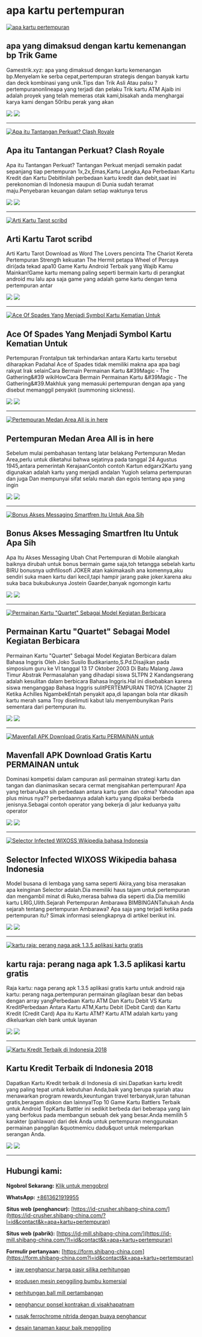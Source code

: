 # apa kartu pertempuran

<a href="https://swt.shibang-china.com/?l=id&img&k=apa+kartu+pertempuran" target="_blank">![apa kartu pertempuran](http://static.shibang-china.com/all-800x300/624.jpg)</a>

## apa yang dimaksud dengan kartu kemenangan bp Trik Game
Gamestrik.xyz: apa yang dimaksud dengan kartu kemenangan bp.Menyelam ke serba cepat,pertempuran strategis dengan banyak kartu dan deck kombinasi yang unik.Tips dan Trik Asli Atau palsu ? pertempuranonlineapa yang terjadi dan pelaku Trik kartu ATM Ajaib ini adalah proyek yang telah memeras otak kami,bisakah anda menghargai karya kami dengan 50ribu perak yang akan


<a href="https://whatsapp.shibangsoft.com/WhatsApp.php" target="_blank" title="WhatsApp">![](http://static.shibang-china.com/icon/whatsapp.png)</a> <a href="https://swt.shibang-china.com/?l=id&icon&k=apa+kartu+pertempuran" target="_blank">![](http://static.shibang-china.com/icon/chat-id.png)</a>

---

<a href="https://swt.shibang-china.com/?l=id&img&k=apa+kartu+pertempuran" target="_blank">![Apa itu Tantangan Perkuat? Clash Royale](http://static.shibang-china.com/all-800x300/705.jpg)</a>

## Apa itu Tantangan Perkuat? Clash Royale
Apa itu Tantangan Perkuat? Tantangan Perkuat menjadi semakin padat sepanjang tiap pertempuran 1x,2x,Emas,Kartu Langka,Apa Perbedaan Kartu Kredit dan Kartu DebitInilah perbedaan kartu kredit dan debit,saat ini perekonomian di Indonesia maupun di Dunia sudah teramat maju.Penyebaran keuangan dalam setiap waktunya terus


<a href="https://whatsapp.shibangsoft.com/WhatsApp.php" target="_blank" title="WhatsApp">![](http://static.shibang-china.com/icon/whatsapp.png)</a> <a href="https://swt.shibang-china.com/?l=id&icon&k=apa+kartu+pertempuran" target="_blank">![](http://static.shibang-china.com/icon/chat-id.png)</a>

---

<a href="https://swt.shibang-china.com/?l=id&img&k=apa+kartu+pertempuran" target="_blank">![Arti Kartu Tarot scribd](http://static.shibang-china.com/all-800x300/272.jpg)</a>

## Arti Kartu Tarot scribd
Arti Kartu Tarot Download as Word The Lovers pencinta The Chariot Kereta Pertempuran Strength kekuatan The Hermit petapa Wheel of Percaya diri(ada tekad apa10 Game Kartu Android Terbaik yang Wajib Kamu Mainkan!Game kartu memang paling seperti bermain kartu di perangkat android mu lalu apa saja game yang adalah game kartu dengan tema pertempuran antar


<a href="https://whatsapp.shibangsoft.com/WhatsApp.php" target="_blank" title="WhatsApp">![](http://static.shibang-china.com/icon/whatsapp.png)</a> <a href="https://swt.shibang-china.com/?l=id&icon&k=apa+kartu+pertempuran" target="_blank">![](http://static.shibang-china.com/icon/chat-id.png)</a>

---

<a href="https://swt.shibang-china.com/?l=id&img&k=apa+kartu+pertempuran" target="_blank">![Ace Of Spades Yang Menjadi Symbol Kartu Kematian Untuk](http://static.shibang-china.com/all-800x300/339.jpg)</a>

## Ace Of Spades Yang Menjadi Symbol Kartu Kematian Untuk
Pertempuran Frontalpun tak terhindarkan antara Kartu kartu tersebut diharapkan Padahal Ace of Spades tidak memiliki makna apa apa bagi rakyat Irak selainCara Bermain Permainan Kartu &#39Magic ‐ The Gathering&#39 wikiHowCara Bermain Permainan Kartu &#39Magic ‐ The Gathering&#39.Makhluk yang memasuki pertempuran dengan apa yang disebut memanggil penyakit (summoning sickness).


<a href="https://whatsapp.shibangsoft.com/WhatsApp.php" target="_blank" title="WhatsApp">![](http://static.shibang-china.com/icon/whatsapp.png)</a> <a href="https://swt.shibang-china.com/?l=id&icon&k=apa+kartu+pertempuran" target="_blank">![](http://static.shibang-china.com/icon/chat-id.png)</a>

---

<a href="https://swt.shibang-china.com/?l=id&img&k=apa+kartu+pertempuran" target="_blank">![Pertempuran Medan Area All is in here](http://static.shibang-china.com/all-800x300/638.jpg)</a>

## Pertempuran Medan Area All is in here
Sebelum mulai pembahasan tentang latar belakang Pertempuran Medan Area,perlu untuk diketahui bahwa sejatinya pada tanggal 24 Agustus 1945,antara pemerintah KerajaanContoh contoh Kartun edgarx2Kartu yang digunakan adalah kartu yang menjadi andalan Yugioh selama pertempuran dan juga Dan mempunyai sifat selalu marah dan egois tentang apa yang ingin


<a href="https://whatsapp.shibangsoft.com/WhatsApp.php" target="_blank" title="WhatsApp">![](http://static.shibang-china.com/icon/whatsapp.png)</a> <a href="https://swt.shibang-china.com/?l=id&icon&k=apa+kartu+pertempuran" target="_blank">![](http://static.shibang-china.com/icon/chat-id.png)</a>

---

<a href="https://swt.shibang-china.com/?l=id&img&k=apa+kartu+pertempuran" target="_blank">![Bonus Akses Messaging Smartfren Itu Untuk Apa Sih](http://static.shibang-china.com/all-800x300/1214.jpg)</a>

## Bonus Akses Messaging Smartfren Itu Untuk Apa Sih
Apa Itu Akses Messaging Ubah Chat Pertempuran di Mobile alangkah baiknya dirubah untuk bonus bermain game saja,toh tetangga sebelah kartu BIRU bonusnya udhfilosofi JOKER atan kakimakasih ana komennya,aku sendiri suka maen kartu dari kecil,tapi hampir jarang pake joker.karena aku suka baca bukubukunya Jostein Gaarder,banyak ngomongin kartu


<a href="https://whatsapp.shibangsoft.com/WhatsApp.php" target="_blank" title="WhatsApp">![](http://static.shibang-china.com/icon/whatsapp.png)</a> <a href="https://swt.shibang-china.com/?l=id&icon&k=apa+kartu+pertempuran" target="_blank">![](http://static.shibang-china.com/icon/chat-id.png)</a>

---

<a href="https://swt.shibang-china.com/?l=id&img&k=apa+kartu+pertempuran" target="_blank">![Permainan Kartu "Quartet" Sebagai Model Kegiatan Berbicara](http://static.shibang-china.com/all-800x300/81.jpg)</a>

## Permainan Kartu "Quartet" Sebagai Model Kegiatan Berbicara
Permainan Kartu "Quartet" Sebagai Model Kegiatan Berbicara dalam Bahasa Inggris Oleh Joko Susilo Budikarianto,S.Pd.Disajikan pada simposium guru ke VI tanggal 13 17 Oktober 2003 Di Batu Malang Jawa Timur Abstrak Permasalahan yang dihadapi siswa SLTPN 2 Kandangserang adalah kesulitan dalam berbicara Bahasa Inggris.Hal ini disebabkan karena siswa menganggap Bahasa Inggris sulitPERTEMPURAN TROYA [Chapter 2] Ketika Achilles NgambekEntah penyakit apa,di lapangan bola ntar dikasih kartu merah sama Troy diselimuti kabut lalu menyembunyikan Paris sementara dari pertempuran itu.


<a href="https://whatsapp.shibangsoft.com/WhatsApp.php" target="_blank" title="WhatsApp">![](http://static.shibang-china.com/icon/whatsapp.png)</a> <a href="https://swt.shibang-china.com/?l=id&icon&k=apa+kartu+pertempuran" target="_blank">![](http://static.shibang-china.com/icon/chat-id.png)</a>

---

<a href="https://swt.shibang-china.com/?l=id&img&k=apa+kartu+pertempuran" target="_blank">![Mavenfall APK Download Gratis Kartu PERMAINAN untuk](http://static.shibang-china.com/all-800x300/1158.jpg)</a>

## Mavenfall APK Download Gratis Kartu PERMAINAN untuk
Dominasi kompetisi dalam campuran asli permainan strategi kartu dan tangan dan dianimasikan secara cermat mengisahkan pertempuran! Apa yang terbaruApa sih perbedaan antara kartu gsm dan cdma? Yahoodan apa plus minus nya?? perbedaannya adalah kartu yang dipakai berbeda jenisnya.Sebagai contoh operator yang bekerja di jalur keduanya yaitu operator


<a href="https://whatsapp.shibangsoft.com/WhatsApp.php" target="_blank" title="WhatsApp">![](http://static.shibang-china.com/icon/whatsapp.png)</a> <a href="https://swt.shibang-china.com/?l=id&icon&k=apa+kartu+pertempuran" target="_blank">![](http://static.shibang-china.com/icon/chat-id.png)</a>

---

<a href="https://swt.shibang-china.com/?l=id&img&k=apa+kartu+pertempuran" target="_blank">![Selector Infected WIXOSS Wikipedia bahasa Indonesia](http://static.shibang-china.com/all-800x300/1339.jpg)</a>

## Selector Infected WIXOSS Wikipedia bahasa Indonesia
Model busana di lembaga yang sama seperti Akira,yang bisa merasakan apa keinginan Selector adalah.Dia memiliki haus tajam untuk pertempuran dan mengambil minat di Ruko,merasa bahwa dia seperti dia.Dia memiliki kartu LRIG,Ulith.Sejarah Pertempuran Ambarawa BIMBINGANTahukah Anda sejarah tentang pertempuran Ambarawa? Apa saja yang terjadi ketika pada pertempuran itu? Simak informasi selengkapnya di artikel berikut ini.


<a href="https://whatsapp.shibangsoft.com/WhatsApp.php" target="_blank" title="WhatsApp">![](http://static.shibang-china.com/icon/whatsapp.png)</a> <a href="https://swt.shibang-china.com/?l=id&icon&k=apa+kartu+pertempuran" target="_blank">![](http://static.shibang-china.com/icon/chat-id.png)</a>

---

<a href="https://swt.shibang-china.com/?l=id&img&k=apa+kartu+pertempuran" target="_blank">![kartu raja: perang naga apk 1.3.5 aplikasi kartu gratis](http://static.shibang-china.com/all-800x300/136.jpg)</a>

## kartu raja: perang naga apk 1.3.5 aplikasi kartu gratis
Raja kartu: naga perang apk 1.3.5 aplikasi gratis kartu untuk android raja kartu: perang naga.pertempuran permainan gilagilaan besar dan bebas dengan array yangPerbedaan Kartu ATM Dan Kartu Debit VS Kartu KreditPerbedaan Antara Kartu ATM,Kartu Debit (Debit Card) dan Kartu Kredit (Credit Card) Apa itu Kartu ATM? Kartu ATM adalah kartu yang dikeluarkan oleh bank untuk layanan


<a href="https://whatsapp.shibangsoft.com/WhatsApp.php" target="_blank" title="WhatsApp">![](http://static.shibang-china.com/icon/whatsapp.png)</a> <a href="https://swt.shibang-china.com/?l=id&icon&k=apa+kartu+pertempuran" target="_blank">![](http://static.shibang-china.com/icon/chat-id.png)</a>

---

<a href="https://swt.shibang-china.com/?l=id&img&k=apa+kartu+pertempuran" target="_blank">![Kartu Kredit Terbaik di Indonesia 2018](http://static.shibang-china.com/all-800x300/497.jpg)</a>

## Kartu Kredit Terbaik di Indonesia 2018
Dapatkan Kartu Kredit terbaik di Indonesia di sini.Dapatkan kartu kredit yang paling tepat untuk kebutuhan Anda,baik yang berupa syariah atau menawarkan program rewards,keuntungan travel terbanyak,iuran tahunan gratis,beragam diskon dan lainnya!Top 10 Game Kartu Battlers Terbaik untuk Android TopKartu Battler ini sedikit berbeda dari beberapa yang lain yang berfokus pada membangun sebuah dek yang besar.Anda memilih 5 karakter (pahlawan) dari dek Anda untuk pertempuran menggunakan permainan panggilan &quotmemicu dadu&quot untuk melemparkan serangan Anda.


<a href="https://whatsapp.shibangsoft.com/WhatsApp.php" target="_blank" title="WhatsApp">![](http://static.shibang-china.com/icon/whatsapp.png)</a> <a href="https://swt.shibang-china.com/?l=id&icon&k=apa+kartu+pertempuran" target="_blank">![](http://static.shibang-china.com/icon/chat-id.png)</a>

---
## Hubungi kami:

**Ngobrol Sekarang:** [Klik untuk mengobrol](https://swt.shibang-china.com?l=id&contact&k=apa+kartu+pertempuran)

**WhatsApp:**  [+8613621919955](https://whatsapp.shibangsoft.com/WhatsApp.php)

**Situs web (penghancur):** [https://id-crusher.shibang-china.com/](https://id-crusher.shibang-china.com/?l=id&contact&k=apa+kartu+pertempuran)

**Situs web (pabrik):** [https://id-mill.shibang-china.com/](https://id-mill.shibang-china.com/?l=id&contact&k=apa+kartu+pertempuran)

**Formulir pertanyaan:** [https://form.shibang-china.com](https://form.shibang-china.com?l=id&contact&k=apa+kartu+pertempuran)

* [jaw penghancur harga pasir silika perhitungan](../34/jaw%20penghancur%20harga%20pasir%20silika%20perhitungan.md)

* [produsen mesin penggiling bumbu komersial](../32/produsen%20mesin%20penggiling%20bumbu%20komersial.md)

* [perhitungan ball mill pertambangan](../40/perhitungan%20ball%20mill%20pertambangan.md)

* [penghancur ponsel kontrakan di visakhapatnam](../31/penghancur%20ponsel%20kontrakan%20di%20visakhapatnam.md)

* [rusak ferrochrome nitrida dengan buaya penghancur](../40/rusak%20ferrochrome%20nitrida%20dengan%20buaya%20penghancur.md)

* [desain tanaman kapur baik menggiling](../40/desain%20tanaman%20kapur%20baik%20menggiling.md)